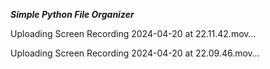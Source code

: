 ***Simple Python File Organizer***

Uploading Screen Recording 2024-04-20 at 22.11.42.mov…



Uploading Screen Recording 2024-04-20 at 22.09.46.mov…

